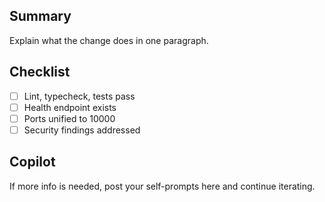 ﻿## Summary
Explain what the change does in one paragraph.

## Checklist
- [ ] Lint, typecheck, tests pass
- [ ] Health endpoint exists
- [ ] Ports unified to 10000
- [ ] Security findings addressed

## Copilot
If more info is needed, post your self-prompts here and continue iterating.
